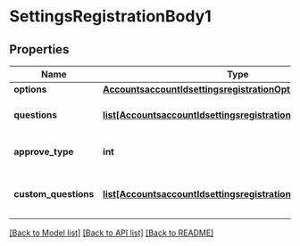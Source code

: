 # SettingsRegistrationBody1

## Properties
Name | Type | Description | Notes
------------ | ------------- | ------------- | -------------
**options** | [**AccountsaccountIdsettingsregistrationOptions**](AccountsaccountIdsettingsregistrationOptions.md) |  | [optional] 
**questions** | [**list[AccountsaccountIdsettingsregistrationQuestions]**](AccountsaccountIdsettingsregistrationQuestions.md) | Array of Registrant Questions. | [optional] 
**approve_type** | **int** | Approval type for the registration. | [optional] 
**custom_questions** | [**list[AccountsaccountIdsettingsregistrationCustomQuestions]**](AccountsaccountIdsettingsregistrationCustomQuestions.md) | Array of Registrant Custom Questions | [optional] 

[[Back to Model list]](../README.md#documentation-for-models) [[Back to API list]](../README.md#documentation-for-api-endpoints) [[Back to README]](../README.md)

